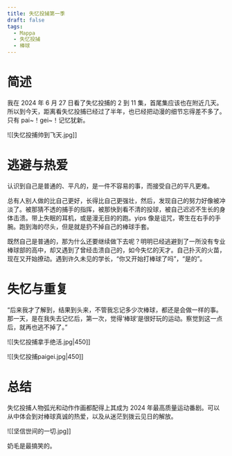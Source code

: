 ```yaml
---
title: 失忆投捕第一季
draft: false
tags:
  - Mappa
  - 失忆投捕
  - 棒球
---
```

# 简述
我在 2024 年 6 月 27 日看了失忆投捕的 2 到 11 集，首尾集应该也在附近几天。所以到今天，距离看失忆投捕已经过了半年，也已经把动漫的细节忘得差不多了。只有 pai~！gei~！记忆犹新。

![[失忆投捕帅到飞天.jpg]]

# 逃避与热爱
认识到自己是普通的、平凡的，是一件不容易的事，而接受自己的平凡更难。

总有人别人做的比自己更好，长得比自己更强壮，然后，发现自己的努力好像被冲淡了。被那猜不透的捕手的指挥，被那快到看不清的投球，被自己迟迟不生长的身体击溃。带上失眠的耳机，或是漫无目的的跑。yips 像是诅咒，寄生在右手的手腕。跑到海的尽头，但是就是扔不掉自己的棒球手套。

既然自己是普通的，那为什么还要继续做下去呢？明明已经逃避到了一所没有专业棒球部的高中，却又遇到了曾经击溃自己的，如今失忆的天才。自己扑灭的火苗，现在又开始撩动。遇到许久未见的学长，“你又开始打棒球了吗”，“是的”。
# 失忆与重复
“后来我才了解到，结果到头来，不管我忘记多少次棒球，都还是会做一样的事。那一天，是在我失去记忆后，第一次，觉得‘棒球’是很好玩的运动。察觉到这一点后，就再也逃不掉了。”

![[失忆投捕拿手绝活.jpg|450]]

![[失忆投捕paigei.jpg|450]]

# 总结
失忆投捕人物弧光和动作作画都配得上其成为 2024 年最高质量运动番剧。可以从中体会到对棒球真诚的热爱，以及从迷茫到拨云见日的解放。

![[坚信世间的一切.jpg]]

奶毛是最搞笑的。
